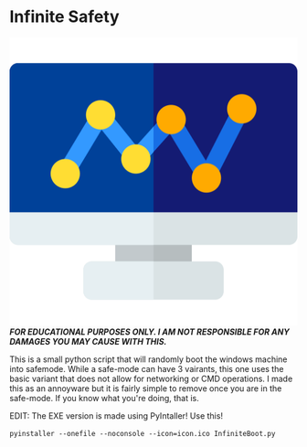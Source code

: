 # Infinite Safety
![Infinite Safety](https://raw.githubusercontent.com/tinshade/Hacks/InfiniteSafety/icon.png)
***FOR EDUCATIONAL PURPOSES ONLY. I AM NOT RESPONSIBLE FOR ANY DAMAGES YOU MAY CAUSE WITH THIS.***

This is a small python script that will randomly boot the windows machine into safemode.
While a safe-mode can have 3 vairants, this one uses the basic variant that does not allow for networking or CMD
operations.
I made this as an annoyware but it is fairly simple to remove once you are in the safe-mode. If you know what you're
doing, that is.

EDIT: The EXE version is made using PyIntaller! Use this!
```
pyinstaller --onefile --noconsole --icon=icon.ico InfiniteBoot.py
```
